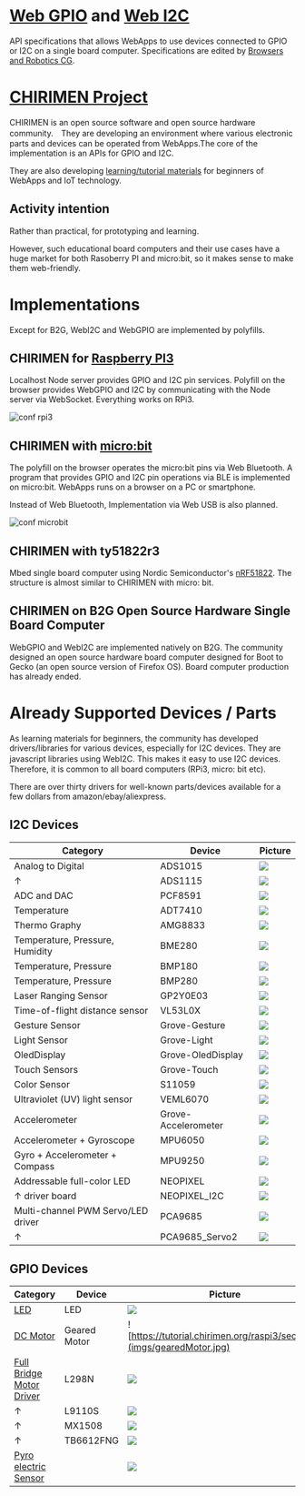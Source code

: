 # [Web GPIO](https://github.com/browserobo/WebGPIO) and [Web I2C](https://github.com/browserobo/WebI2C)
API specifications that allows WebApps to use devices connected to GPIO or I2C on a single board computer.
Specifications are edited by [Browsers and Robotics CG](https://www.w3.org/community/browserobo/).

# [CHIRIMEN Project](https://chirimen.org)
CHIRIMEN is an open source software and open source hardware community.　They are developing an environment where various electronic parts and devices can be operated from WebApps.The core of the implementation is an APIs for GPIO and I2C.

They are also developing [learning/tutorial materials](https://tutorial.chirimen.org) for beginners of WebApps and IoT technology.

## Activity intention
Rather than practical, for prototyping and learning.

However, such educational board computers and their use cases have a huge market for both Rasoberry PI and micro:bit, so it makes sense to make them web-friendly.

# Implementations
Except for B2G, WebI2C and WebGPIO are implemented by polyfills.

## CHIRIMEN for [Raspberry PI3](https://www.raspberrypi.org/)
Localhost Node server provides GPIO and I2C pin services. Polyfill on the browser provides WebGPIO and I2C by communicating with the Node server via WebSocket. Everything works on RPi3.

![conf rpi3](https://qiita-user-contents.imgix.net/http%3A%2F%2Fgc.dfm.lrv.jp%2F0.secerror%2Farchitecture.png?ixlib=rb-1.2.2&auto=compress%2Cformat&fit=max&s=2982bb219c6a4eed787da4d5b81e12a4)

## CHIRIMEN with [micro:bit](https://microbit.org/)
The polyfill on the browser operates the micro:bit pins via Web Bluetooth. A program that provides GPIO and I2C pin operations via BLE is implemented on micro:bit. WebApps runs on a browser on a PC or smartphone.

Instead of Web Bluetooth, Implementation via Web USB is also planned.

![conf microbit](https://github.com/chirimen-oh/chirimen-micro-bit/blob/master/imgs/chirimenMicrobitDiagram.png)

## CHIRIMEN with ty51822r3
Mbed single board computer using Nordic Semiconductor's [nRF51822](https://www.nordicsemi.com/Products/Low-power-short-range-wireless/nRF51822). The structure is almost similar to CHIRIMEN with micro: bit.

## CHIRIMEN on B2G Open Source Hardware Single Board Computer
WebGPIO and WebI2C are implemented natively on B2G.
The community designed an open source hardware board computer designed for Boot to Gecko (an open source version of Firefox OS). Board computer production has already ended.

# Already Supported Devices / Parts

As learning materials for beginners, the community has developed drivers/libraries for various devices, especially for I2C devices. They are javascript libraries using WebI2C. This makes it easy to use I2C devices.　Therefore, it is common to all board computers (RPi3, micro: bit etc).

There are over thirty drivers for well-known parts/devices available for a few dollars from amazon/ebay/aliexpress.

## I2C Devices

|Category|Device|Picture|
|-|-|-|
|Analog to Digital|ADS1015|![](imgs/ADS1015.jpg)|
|↑|ADS1115|![](imgs/ADS1115.jpg)|
|ADC and DAC|PCF8591|![](imgs/PCF8591.jpg)|
|Temperature|ADT7410|![](imgs/ADT7410.jpg)|
|Thermo Graphy|AMG8833|![](imgs/AMG8833.jpg)|
|Temperature, Pressure, Humidity|BME280|![](imgs/BME280.jpg)|
|Temperature, Pressure|BMP180|![](imgs/BMP180.jpg)|
|Temperature, Pressure|BMP280|![](imgs/BMP280.jpg)|
|Laser Ranging Sensor|GP2Y0E03|![](imgs/GP2Y0E03.jpg)|
|Time-of-flight distance sensor|VL53L0X|![](imgs/VL53L0X.jpg)|
|Gesture Sensor|Grove-Gesture|![](imgs/Grove-Gesture.jpg)|
|Light Sensor|Grove-Light|![](imgs/Grove-Light.jpg)|
|OledDisplay|Grove-OledDisplay|![](imgs/Grove-OledDisplay.jpg)|
|Touch Sensors|Grove-Touch|![](imgs/Grove-Touch.jpg)|
|Color Sensor|S11059|![](imgs/S11059.jpg)|
|Ultraviolet (UV) light sensor |VEML6070|![](imgs/VEML6070.jpg)|
|Accelerometer|Grove-Accelerometer|![](imgs/Grove-Accelerometer.jpg)|
|Accelerometer + Gyroscope|MPU6050|![](imgs/MPU6050.jpg)|
|Gyro + Accelerometer + Compass|MPU9250|![](imgs/MPU9250.jpg)|
|Addressable full-color LED|NEOPIXEL|![](imgs/NEOPIXEL.jpg)|
|↑ driver board|NEOPIXEL_I2C|![](imgs/NEOPIXEL_I2C.jpg)|
|Multi-channel PWM Servo/LED driver|PCA9685|![](imgs/PCA9685.jpg)|
|↑|PCA9685_Servo2|![](imgs/PCA9685_Servo2.jpg)|


## GPIO Devices
|Category|Device|Picture|
|-|-|-|
|[LED](https://chirimen.org/chirimen-raspi3/gc/top/examples/#GPIO-Blink)|LED|![](imgs/LED.jpg)|
|[DC Motor]()|Geared Motor|![https://tutorial.chirimen.org/raspi3/section1](imgs/gearedMotor.jpg)|
|[Full Bridge Motor Driver](https://chirimen.org/chirimen-raspi3/gc/top/examples/#GPIO-HBridge)|L298N|![](imgs/L298N.jpg)|
|↑|L9110S|![](imgs/L9110S.jpg)|
|↑|MX1508|![](imgs/MX1508.jpg)|
|↑|TB6612FNG|![](imgs/TB6612FNG.jpg)|
|[Pyro electric Sensor](https://chirimen.org/chirimen-raspi3/gc/top/examples/#GPIO-pirSensor)||![](imgs/PIR%20Sensor.jpg)|

